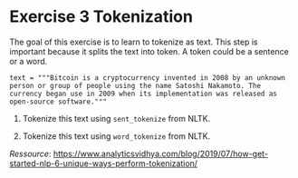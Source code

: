 # Exercise 3 Tokenization

The goal of this exercise is to learn to tokenize as text. This step is important because it splits the text into token. A token could be a sentence or a word. 

```
text = """Bitcoin is a cryptocurrency invented in 2008 by an unknown person or group of people using the name Satoshi Nakamoto. The currency began use in 2009 when its implementation was released as open-source software."""

```
1. Tokenize this text using `sent_tokenize` from NLTK.

2. Tokenize this text using `word_tokenize` from NLTK.

*Ressource*: 
https://www.analyticsvidhya.com/blog/2019/07/how-get-started-nlp-6-unique-ways-perform-tokenization/